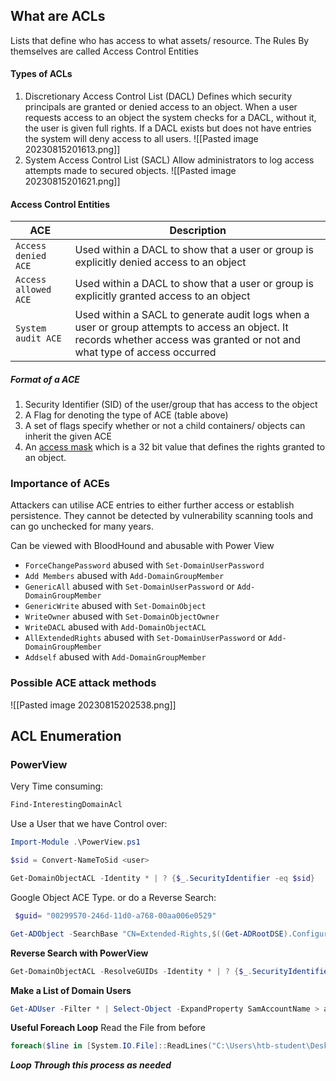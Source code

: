## What are ACLs 
Lists that define who has access to what assets/ resource.
The Rules By themselves are called Access Control Entities 
#### Types of ACLs
1. Discretionary Access Control List (DACL)
	Defines which security principals are granted or denied access to an object.
	When a user requests access to an object the system checks for a DACL, without it, the user is given full rights. 
	If a DACL exists but does not have entries the system will deny access to all users.
	![[Pasted image 20230815201613.png]]
1. System Access Control List (SACL)
	Allow administrators to log access attempts made to secured objects. 
	![[Pasted image 20230815201621.png]]
#### Access Control Entities 
|**ACE**|**Description**|
|---|---|
|`Access denied ACE`|Used within a DACL to show that a user or group is explicitly denied access to an object|
|`Access allowed ACE`|Used within a DACL to show that a user or group is explicitly granted access to an object|
|`System audit ACE`|Used within a SACL to generate audit logs when a user or group attempts to access an object. It records whether access was granted or not and what type of access occurred|
##### Format of a ACE 
1. Security Identifier (SID) of the user/group that has access to the object
2. A Flag for denoting the type of ACE (table above)
3. A set of flags specify whether or not a child containers/ objects can inherit the given ACE 
4. An [access mask](https://learn.microsoft.com/en-us/openspecs/windows_protocols/ms-dtyp/7a53f60e-e730-4dfe-bbe9-b21b62eb790b?redirectedfrom=MSDN) which is a 32 bit value that defines the rights granted to an object. 
### Importance of ACEs
Attackers can utilise ACE entries to either further access or establish persistence.
They cannot be detected by vulnerability scanning tools and can go unchecked for many years. 

Can be viewed with BloodHound and abusable with Power View 
- `ForceChangePassword` abused with `Set-DomainUserPassword`
- `Add Members` abused with `Add-DomainGroupMember`
- `GenericAll` abused with `Set-DomainUserPassword` or `Add-DomainGroupMember`
- `GenericWrite` abused with `Set-DomainObject`
- `WriteOwner` abused with `Set-DomainObjectOwner`
- `WriteDACL` abused with `Add-DomainObjectACL`
- `AllExtendedRights` abused with `Set-DomainUserPassword` or `Add-DomainGroupMember`
- `Addself` abused with `Add-DomainGroupMember`
### Possible ACE attack methods 
![[Pasted image 20230815202538.png]]
## ACL Enumeration
### PowerView
Very Time consuming:
```powershell
Find-InterestingDomainAcl
```
Use a User that we have Control over:
```powershell
Import-Module .\PowerView.ps1

$sid = Convert-NameToSid <user>

Get-DomainObjectACL -Identity * | ? {$_.SecurityIdentifier -eq $sid}
```

Google Object ACE Type.  or do a Reverse Search:
```powershell
 $guid= "00299570-246d-11d0-a768-00aa006e0529"
```

```powershell
Get-ADObject -SearchBase "CN=Extended-Rights,$((Get-ADRootDSE).ConfigurationNamingContext)" -Filter {ObjectClass -like 'ControlAccessRight'} -Properties * |Select Name,DisplayName,DistinguishedName,rightsGuid| ?{$_.rightsGuid -eq $guid} | fl
```
**Reverse Search with PowerView**
```powershell
Get-DomainObjectACL -ResolveGUIDs -Identity * | ? {$_.SecurityIdentifier -eq $sid} 
```
**Make a List of Domain Users**
```powershell
Get-ADUser -Filter * | Select-Object -ExpandProperty SamAccountName > ad_users.txt
```
**Useful Foreach Loop**
Read the File from before
```powershell
foreach($line in [System.IO.File]::ReadLines("C:\Users\htb-student\Desktop\ad_users.txt")) {get-acl  "AD:\$(Get-ADUser $line)" | Select-Object Path -ExpandProperty Access | Where-Object {$_.IdentityReference -match 'INLANEFREIGHT\\<USERNAME CHANGE>'}}
```

***Loop Through this process as needed***